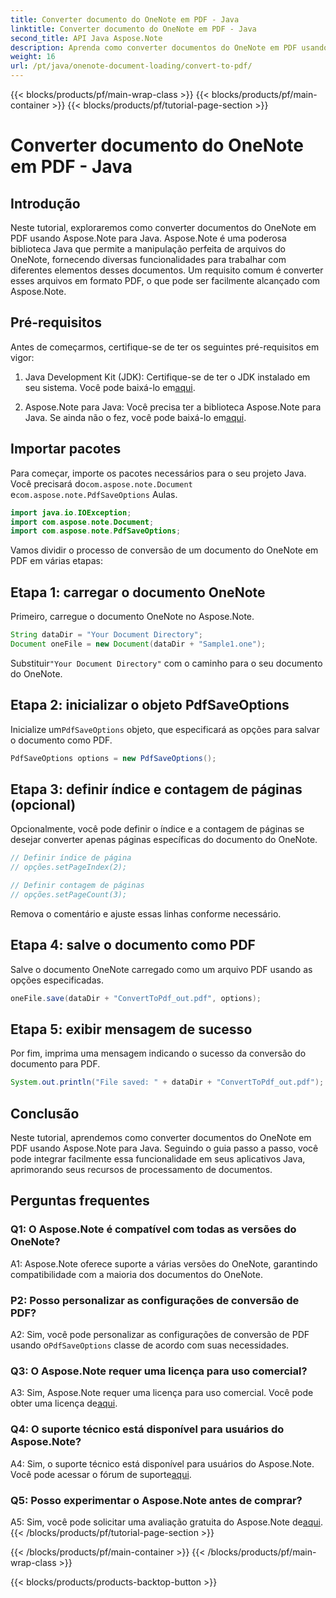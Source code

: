 ```yaml
---
title: Converter documento do OneNote em PDF - Java
linktitle: Converter documento do OneNote em PDF - Java
second_title: API Java Aspose.Note
description: Aprenda como converter documentos do OneNote em PDF usando Aspose.Note para Java. Aprimore seus recursos de processamento de documentos com este guia passo a passo.
weight: 16
url: /pt/java/onenote-document-loading/convert-to-pdf/
---
```


{{< blocks/products/pf/main-wrap-class >}}
{{< blocks/products/pf/main-container >}}
{{< blocks/products/pf/tutorial-page-section >}}

# Converter documento do OneNote em PDF - Java

## Introdução

Neste tutorial, exploraremos como converter documentos do OneNote em PDF usando Aspose.Note para Java. Aspose.Note é uma poderosa biblioteca Java que permite a manipulação perfeita de arquivos do OneNote, fornecendo diversas funcionalidades para trabalhar com diferentes elementos desses documentos. Um requisito comum é converter esses arquivos em formato PDF, o que pode ser facilmente alcançado com Aspose.Note.

## Pré-requisitos

Antes de começarmos, certifique-se de ter os seguintes pré-requisitos em vigor:

1.  Java Development Kit (JDK): Certifique-se de ter o JDK instalado em seu sistema. Você pode baixá-lo em[aqui](https://www.oracle.com/java/technologies/javase-jdk15-downloads.html).

2.  Aspose.Note para Java: Você precisa ter a biblioteca Aspose.Note para Java. Se ainda não o fez, você pode baixá-lo em[aqui](https://releases.aspose.com/note/java/).

## Importar pacotes

Para começar, importe os pacotes necessários para o seu projeto Java. Você precisará do`com.aspose.note.Document` e`com.aspose.note.PdfSaveOptions` Aulas.

```java
import java.io.IOException;
import com.aspose.note.Document;
import com.aspose.note.PdfSaveOptions;
```

Vamos dividir o processo de conversão de um documento do OneNote em PDF em várias etapas:

## Etapa 1: carregar o documento OneNote

Primeiro, carregue o documento OneNote no Aspose.Note.

```java
String dataDir = "Your Document Directory";
Document oneFile = new Document(dataDir + "Sample1.one");
```

 Substituir`"Your Document Directory"` com o caminho para o seu documento do OneNote.

## Etapa 2: inicializar o objeto PdfSaveOptions

 Inicialize um`PdfSaveOptions` objeto, que especificará as opções para salvar o documento como PDF.

```java
PdfSaveOptions options = new PdfSaveOptions();
```

## Etapa 3: definir índice e contagem de páginas (opcional)

Opcionalmente, você pode definir o índice e a contagem de páginas se desejar converter apenas páginas específicas do documento do OneNote.

```java
// Definir índice de página
// opções.setPageIndex(2);

// Definir contagem de páginas
// opções.setPageCount(3);
```

Remova o comentário e ajuste essas linhas conforme necessário.

## Etapa 4: salve o documento como PDF

Salve o documento OneNote carregado como um arquivo PDF usando as opções especificadas.

```java
oneFile.save(dataDir + "ConvertToPdf_out.pdf", options);
```

## Etapa 5: exibir mensagem de sucesso

Por fim, imprima uma mensagem indicando o sucesso da conversão do documento para PDF.

```java
System.out.println("File saved: " + dataDir + "ConvertToPdf_out.pdf");
```

## Conclusão

Neste tutorial, aprendemos como converter documentos do OneNote em PDF usando Aspose.Note para Java. Seguindo o guia passo a passo, você pode integrar facilmente essa funcionalidade em seus aplicativos Java, aprimorando seus recursos de processamento de documentos.

## Perguntas frequentes

### Q1: O Aspose.Note é compatível com todas as versões do OneNote?

A1: Aspose.Note oferece suporte a várias versões do OneNote, garantindo compatibilidade com a maioria dos documentos do OneNote.

### P2: Posso personalizar as configurações de conversão de PDF?

 A2: Sim, você pode personalizar as configurações de conversão de PDF usando o`PdfSaveOptions` classe de acordo com suas necessidades.

### Q3: O Aspose.Note requer uma licença para uso comercial?

 A3: Sim, Aspose.Note requer uma licença para uso comercial. Você pode obter uma licença de[aqui](https://purchase.aspose.com/buy).

### Q4: O suporte técnico está disponível para usuários do Aspose.Note?

 A4: Sim, o suporte técnico está disponível para usuários do Aspose.Note. Você pode acessar o fórum de suporte[aqui](https://forum.aspose.com/c/note/28).

### Q5: Posso experimentar o Aspose.Note antes de comprar?

A5: Sim, você pode solicitar uma avaliação gratuita do Aspose.Note de[aqui](https://releases.aspose.com/).
{{< /blocks/products/pf/tutorial-page-section >}}

{{< /blocks/products/pf/main-container >}}
{{< /blocks/products/pf/main-wrap-class >}}

{{< blocks/products/products-backtop-button >}}
